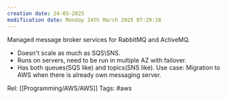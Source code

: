 ```yaml
---
creation date: 24-03-2025
modification date: Monday 24th March 2025 07:29:18
---
```

Managed message broker services for RabbitMQ and ActiveMQ.
- Doesn't scale as much as SQS\SNS.
- Runs on servers, need to be run in multiple AZ with failover.
- Has both queues(SQS like) and topics(SNS like).
Use case: Migration to AWS when there is already own messaging server.



Rel: [[Programming/AWS/AWS]]
Tags: #aws
